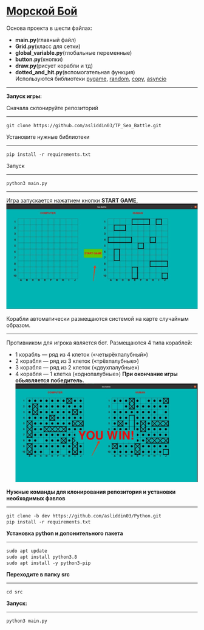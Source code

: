 # [Mорской Бой](<https://ru.wikipedia.org/wiki/%D0%9C%D0%BE%D1%80%D1%81%D0%BA%D0%BE%D0%B9_%D0%B1%D0%BE%D0%B9_(%D0%B8%D0%B3%D1%80%D0%B0)>)

Основа проекта в шести файлах:

- **main.py**(главный файл)
- **Grid.py**(класс для сетки)
- **global_variable.py**(глобальные переменные)
- **button.py**(кнопки)
- **draw.py**(рисует корабли и тд)
- **dotted_and_hit.py**(вспомогательная функция)<br>
  Используются библиотеки [pygame](https://www.pygame.org/docs/), [random](https://docs.python.org/3/library/random.html), [copy](https://docs.python.org/3/library/copy.html), [asyncio](https://docs.python.org/3/library/asyncio.html)

---

**Запуск игры:**

Сначала склонируйте репозиторий

---

    git clone https://github.com/asliddin03/TP_Sea_Battle.git

Установите нужные библиотеки

---

    pip install -r requirements.txt

Запуск

---

    python3 main.py

---

Игра запускается нажатием кнопки **START GAME**,
![Кнопка start](Picturec/start.jpg)

Корабли автоматически размещаются системой на карте случайным образом.

---

Противником для игрока является бот.
Размещаются 4 типа кораблей:

- 1 корабль — ряд из 4 клеток («четырёхпалубный»)
- 2 корабля — ряд из 3 клеток («трёхпалубные»)
- 3 корабля — ряд из 2 клеток («двухпалубные»)
- 4 корабля — 1 клетка («однопалубные»)
  **При окончание игры обьявляется победитель.**
  ![end](Picturec/end.jpg)

__Нужные команды для клонирования репозитория и установки необходимых фавлов__
***
    git clone -b dev https://github.com/asliddin03/Python.git
    pip install -r requirements.txt

__Установка python и допонительного пакета__
***
    sudo apt update
    sudo apt install python3.8
    sudo apt install -y python3-pip
__Переходите в папку src__
***
    cd src
__Запуск:__
***
    python3 main.py
